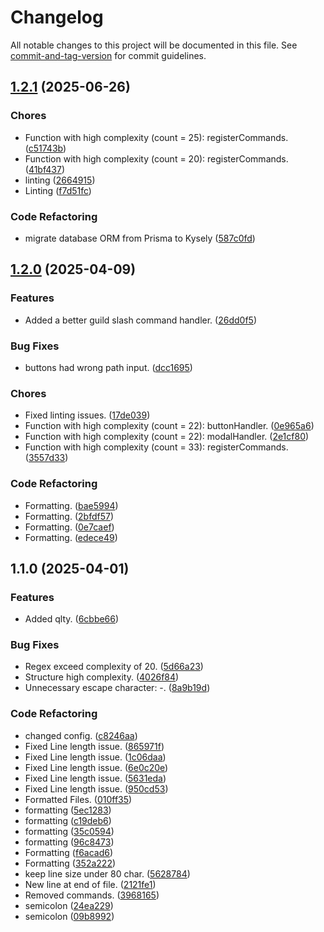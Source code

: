 # Changelog

All notable changes to this project will be documented in this file. See [commit-and-tag-version](https://github.com/absolute-version/commit-and-tag-version) for commit guidelines.

## [1.2.1](https://github.com/Dark-LYNN/RepoTemplate/compare/v1.2.0...v1.2.1) (2025-06-26)


### Chores

*  Function with high complexity (count = 25): registerCommands. ([c51743b](https://github.com/Dark-LYNN/RepoTemplate/commit/c51743bdc468660e855d02876157a313b8e0396b))
* Function with high complexity (count = 20): registerCommands. ([41bf437](https://github.com/Dark-LYNN/RepoTemplate/commit/41bf4375f16234f0e189cf80fefe20b39129d532))
* linting ([2664915](https://github.com/Dark-LYNN/RepoTemplate/commit/266491529551994b982815e83e13f063c33b2d32))
* Linting ([f7d51fc](https://github.com/Dark-LYNN/RepoTemplate/commit/f7d51fc248c55cfa89609c15b31f7b98960e4f35))


### Code Refactoring

* migrate database ORM from Prisma to Kysely ([587c0fd](https://github.com/Dark-LYNN/RepoTemplate/commit/587c0fd01fb8ea17799a6ab83e8377a245ac0aaf))

## [1.2.0](https://github.com/Dark-LYNN/RepoTemplate/compare/v1.1.0...v1.2.0) (2025-04-09)


### Features

* Added a better guild slash command handler. ([26dd0f5](https://github.com/Dark-LYNN/RepoTemplate/commit/26dd0f5c3d6831412e41f747d404e535fb0596a7))


### Bug Fixes

* buttons had wrong path input. ([dcc1695](https://github.com/Dark-LYNN/RepoTemplate/commit/dcc16950bbd2ba93c11ea8c3f41db99086964e83))


### Chores

* Fixed linting issues. ([17de039](https://github.com/Dark-LYNN/RepoTemplate/commit/17de039b3d0671efc87523a69d8c911deeaf3478))
* Function with high complexity (count = 22): buttonHandler. ([0e965a6](https://github.com/Dark-LYNN/RepoTemplate/commit/0e965a6f22aedda6f54beb60d7541b2bd00b1f15))
* Function with high complexity (count = 22): modalHandler. ([2e1cf80](https://github.com/Dark-LYNN/RepoTemplate/commit/2e1cf80102bc92bf11b857c5dc9466c2257979b7))
* Function with high complexity (count = 33): registerCommands. ([3557d33](https://github.com/Dark-LYNN/RepoTemplate/commit/3557d337782ed1b974e2c0571130c6bae7a29423))


### Code Refactoring

* Formatting. ([bae5994](https://github.com/Dark-LYNN/RepoTemplate/commit/bae5994ce6596dcb678394ac850fa1d11986dcb0))
* Formatting. ([2bfdf57](https://github.com/Dark-LYNN/RepoTemplate/commit/2bfdf5763ed44a61a3045e03d3a788067ac1af20))
* Formatting. ([0e7caef](https://github.com/Dark-LYNN/RepoTemplate/commit/0e7caef3ab7be1cf2dfba699310a4db0564247ce))
* Formatting. ([edece49](https://github.com/Dark-LYNN/RepoTemplate/commit/edece49eb69a149461f951b124f3c538c99dc67a))

## 1.1.0 (2025-04-01)


### Features

* Added qlty. ([6cbbe66](https://github.com/Dark-LYNN/RepoTemplate/commit/6cbbe6629ae82796359e58caf71fbcd4d2ae4204))


### Bug Fixes

* Regex exceed complexity of 20. ([5d66a23](https://github.com/Dark-LYNN/RepoTemplate/commit/5d66a230807629caeb87f3e69635fbe46938a12f))
* Structure high complexity. ([4026f84](https://github.com/Dark-LYNN/RepoTemplate/commit/4026f84d42bfbf2de4657915b343ee0d2c180c57))
* Unnecessary escape character: \-. ([8a9b19d](https://github.com/Dark-LYNN/RepoTemplate/commit/8a9b19d9a6135c782c8b6a205df294a9ead2f942))


### Code Refactoring

* changed config. ([c8246aa](https://github.com/Dark-LYNN/RepoTemplate/commit/c8246aa05ac6a9ec607520f35f3e0437047301f9))
* Fixed Line length issue. ([865971f](https://github.com/Dark-LYNN/RepoTemplate/commit/865971f66a690c69f0051eef2ec463eda829f9d2))
* Fixed Line length issue. ([1c06daa](https://github.com/Dark-LYNN/RepoTemplate/commit/1c06daa7bf35ea5f52d441b70183bc5100df86a6))
* Fixed Line length issue. ([6e0c20e](https://github.com/Dark-LYNN/RepoTemplate/commit/6e0c20ec7122f9b8966f7120a8f3ca1ba02ce83e))
* Fixed Line length issue. ([5631eda](https://github.com/Dark-LYNN/RepoTemplate/commit/5631eda17baa3d33f5de9622d52f7703f8b1cd90))
* Fixed Line length issue. ([950cd53](https://github.com/Dark-LYNN/RepoTemplate/commit/950cd534a2662a833b50e36f991d8c6af107bd97))
* Formatted Files. ([010ff35](https://github.com/Dark-LYNN/RepoTemplate/commit/010ff350b47dcb17b2af9b6743b1c0896444b8a7))
* formatting ([5ec1283](https://github.com/Dark-LYNN/RepoTemplate/commit/5ec1283106f7aad7fce48229681c5bbe99602cff))
* formatting ([c19deb6](https://github.com/Dark-LYNN/RepoTemplate/commit/c19deb6f2a92db47ae9b35c1b286a1bc8b73fe75))
* formatting ([35c0594](https://github.com/Dark-LYNN/RepoTemplate/commit/35c0594b08fed6c49d4a6d0db1e9d2441da1c61f))
* formatting ([96c8473](https://github.com/Dark-LYNN/RepoTemplate/commit/96c84730b6ed830f3411d540c62d69653aef589b))
* Formatting ([f6acad6](https://github.com/Dark-LYNN/RepoTemplate/commit/f6acad69447174368fab13bc2dba84a819c4a9e8))
* Formatting ([352a222](https://github.com/Dark-LYNN/RepoTemplate/commit/352a222893c2177d2a7e0c8a9c16a860d07f78d7))
* keep line size under 80 char. ([5628784](https://github.com/Dark-LYNN/RepoTemplate/commit/56287844ea26b23c8a39b2d8c3ec6bcadd03508d))
* New line at end of file. ([2121fe1](https://github.com/Dark-LYNN/RepoTemplate/commit/2121fe19b51b23549832e24cf0eb97b337777292))
* Removed commands. ([3968165](https://github.com/Dark-LYNN/RepoTemplate/commit/3968165322dfda925c35b3122f0a2c89ca2cfe6c))
* semicolon ([24ea229](https://github.com/Dark-LYNN/RepoTemplate/commit/24ea2297d52500d96515db4e3bfe819d650f2340))
* semicolon ([09b8992](https://github.com/Dark-LYNN/RepoTemplate/commit/09b8992820d0b03da27e23035446ac9163ed7f99))
